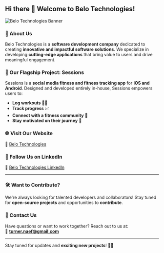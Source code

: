 ## Hi there 👋 Welcome to Belo Technologies!

![Belo Technologies Banner](https://via.placeholder.com/1200x400.png?text=Belo+Technologies)  
<!-- Replace the placeholder URL above with your actual banner image -->

### 🚀 About Us
Belo Technologies is a **software development company** dedicated to creating **innovative and impactful software solutions**. We specialize in developing **cutting-edge applications** that bring value to users and drive meaningful engagement.

### 📱 Our Flagship Project: **Sessions**
Sessions is a **social media fitness and fitness tracking app** for **iOS and Android**. Designed and developed entirely in-house, Sessions empowers users to:
- **Log workouts** 🏋️‍♂️
- **Track progress** 📈
- **Connect with a fitness community** 🤝
- **Stay motivated on their journey** 💪

### 🌐 Visit Our Website
🔗 [Belo Technologies](https://belotech.net/)  

### 📲 Follow Us on LinkedIn  
💼 [Belo Technologies LinkedIn](https://www.linkedin.com/company/belo-technologies/)

---

### 🛠️ Want to Contribute?
We're always looking for talented developers and collaborators! Stay tuned for **open-source projects** and opportunities to **contribute**.

### 📩 Contact Us
Have questions or want to work together? Reach out to us at:  
📧 **turner.naef@gmail.com**

---

Stay tuned for updates and **exciting new projects**! 🚀✨
